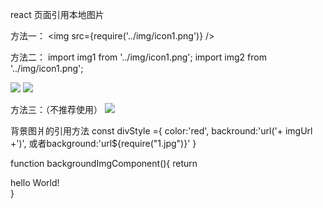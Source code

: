 react 页面引用本地图片

方法一：
 <img src={require('../img/icon1.png')} />

 方法二：
 import	img1 from '../img/icon1.png';
 import	img2 from '../img/icon1.png';

 <img src={img1} />
 <img src={img2} />

 方法三：（不推荐使用）
 <img src="http://106.15.44.101/group1/images/icon1.jpg"/>


背景图爿的引用方法
const divStyle ={
	color:'red',
	backround:'url('+ imgUrl +')',
	或者background:'url${require("1.jpg")}'
}

function backgroundImgComponent(){
	return <div style={divStyle}> hello World!</div>
}